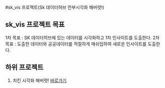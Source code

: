 #sk_vis 프로젝트(Sk 데이터허브 전부시각화 해버렷!)

## sk_vis 프로젝트 목표 
1차 목표 : SK 데이터허브에 있는 데이터를 시각화하고 1차 인사이트를 도출한다.
2차 목표 : 도출한 데이터와 공공데이터를 적절하게 매쉬업하여 새로운 인사이트를 도출한다.

## 하위 프로젝트 

1. 치킨 시각화 해버렷! [바로가기]()


